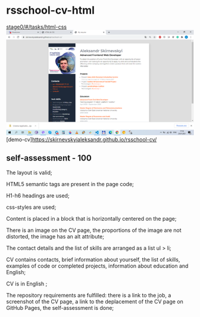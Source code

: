 # rsschool-cv-html
[stage0/#/tasks/html-css](https://rolling-scopes-school.github.io/stage0/#/tasks/html-css)  
![my cv](./img/cv.png)  
[demo-cv]https://skirnevskyialeksandr.github.io/rsschool-cv/  
##  self-assessment - 100  
The layout is valid;

HTML5 semantic tags are present in the page code;

H1-h6 headings are used; 

css-styles are used;

Content is placed in a block that is horizontally centered on the page; 

There is an image on the CV page, the proportions of the image are not distorted, the image has an alt attribute; 

The contact details and the list of skills are arranged as a list ul > li;

CV contains contacts, brief information about yourself, the list of skills, examples of code or completed projects, information about education and English;

CV is in English ;

The repository requirements are fulfilled: there is a link to the job, a screenshot of the CV page, a link to the deplacement of the CV page on GitHub Pages, the self-assessment is done;



